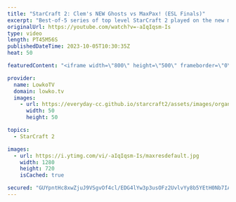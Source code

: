 ```yaml
---
title: "StarCraft 2: Clem's NEW Ghosts vs MaxPax! (ESL Finals)"
excerpt: "Best-of-5 series of top level StarCraft 2 played on the new multiplayer balance patch. In this series of games we have MaxPax facing off against Clem. The most significant changes for Terran for this matchup on the new patch are the Cyclone rework, the Ghost nerf and the Raven nerf. For Protoss the Tempest"
originalUrl: https://youtube.com/watch?v=-aIqIqsm-Is
type: video
length: PT45M56S
publishedDateTime: 2023-10-05T10:30:35Z
heat: 50

featuredContent: "<iframe width=\"800\" height=\"500\" frameborder=\"0\" src=\"https://www.youtube.com/embed/-aIqIqsm-Is\" allow=\"accelerometer; autoplay; encrypted-media; gyroscope; picture-in-picture\" allowfullscreen></iframe>"

provider:
  name: LowkoTV
  domain: lowko.tv
  images:
    - url: https://everyday-cc.github.io/starcraft2/assets/images/organizations/lowko.tv-50x50.jpg
      width: 50
      height: 50

topics:
  - StarCraft 2

images:
  - url: https://i.ytimg.com/vi/-aIqIqsm-Is/maxresdefault.jpg
    width: 1280
    height: 720
    isCached: true

secured: "GUYpntHc8xwZjuJ9VSgvOf4cl/EDG4lYw3p3usOFz2UvlvYy8b5YEtH0Nb7IA8FY/MAi2495pql1MsqRiEbcAITbeeS5taLNLPuy59TShn8A3fUYLRx5L39ighzYLoXvPtD6/0Z8dhZMNHSPkp2covpukyapPCSSilmKqi0weMZhMLWbxYdNQYwUHq4PNy06mESiyH6ufrJqHNdfMmLjlhc5RZxR6WHn4WDBnemAcBlpqfRgmhLn9mwJEBaLluEDpgF3TWUvss3aRo7Sdr9/J3uySjl4hPEQ5EVYvrQgw/Q4gCkP1Lw0Ykpmkr6zFtlNCNIvWMI1z2rQ8C2KCHRW2Oaak9tOnIcijBb8x2v1laMuTmYnhNdnid0gVt1E51JO5WbHpPZ3nBKNumyht7czIC3u6Vj+li+Ag8i/qcgijgU=;Grx1Y/S86pwsQ+OSJhfRVA=="
---
```


